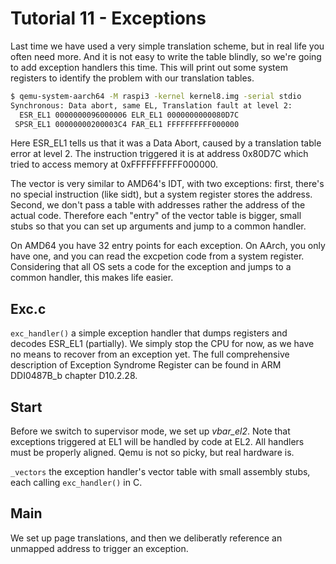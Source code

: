 Tutorial 11 - Exceptions
========================

Last time we have used a very simple translation scheme, but in real life you often need more. And it is not
easy to write the table blindly, so we're going to add exception handlers this time. This will print out some
system registers to identify the problem with our translation tables.

```sh
$ qemu-system-aarch64 -M raspi3 -kernel kernel8.img -serial stdio
Synchronous: Data abort, same EL, Translation fault at level 2:
  ESR_EL1 0000000096000006 ELR_EL1 0000000000080D7C
 SPSR_EL1 00000000200003C4 FAR_EL1 FFFFFFFFFF000000
```

Here ESR_EL1 tells us that it was a Data Abort, caused by a translation table error at level 2. The instruction
triggered it is at address 0x80D7C which tried to access memory at 0xFFFFFFFFFF000000.

The vector is very similar to AMD64's IDT, with two exceptions: first, there's no special instruction (like sidt),
but a system register stores the address. Second, we don't pass a table with addresses rather the address of the
actual code. Therefore each "entry" of the vector table is bigger, small stubs so that you can set up arguments
and jump to a common handler.

On AMD64 you have 32 entry points for each exception. On AArch, you only have one, and you can read the excpetion
code from a system register. Considering that all OS sets a code for the exception and jumps to a common handler,
this makes life easier.

Exc.c
-----

`exc_handler()` a simple exception handler that dumps registers and decodes ESR_EL1 (partially). We simply stop
the CPU for now, as we have no means to recover from an exception yet. The full comprehensive description of
Exception Syndrome Register can be found in ARM DDI0487B_b chapter D10.2.28.

Start
-----

Before we switch to supervisor mode, we set up *vbar_el2*. Note that exceptions triggered at EL1 will be handled
by code at EL2. All handlers must be properly aligned. Qemu is not so picky, but real hardware is.

`_vectors` the exception handler's vector table with small assembly stubs, each calling `exc_handler()` in C.

Main
----

We set up page translations, and then we deliberatly reference an unmapped address to trigger an exception.
